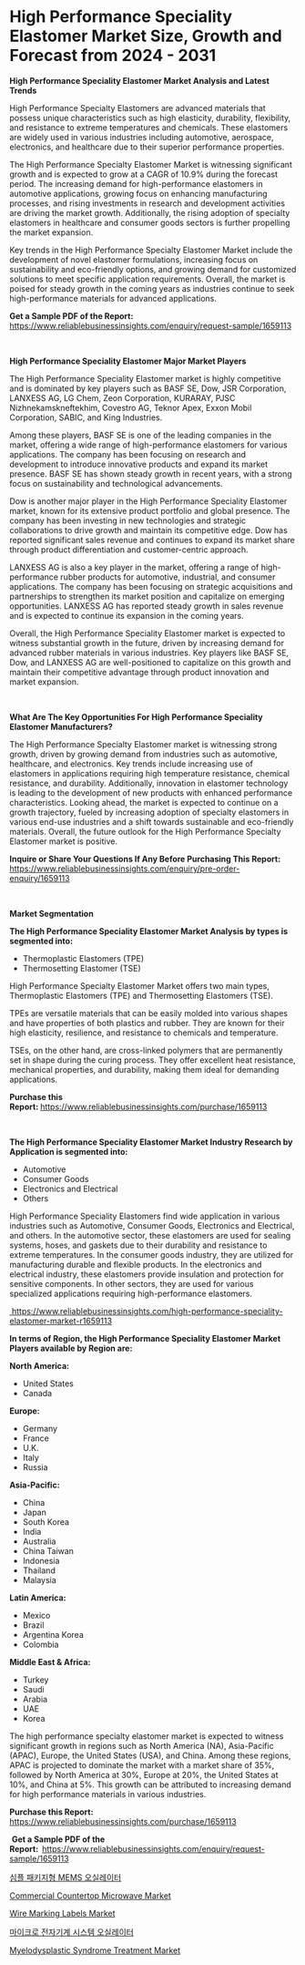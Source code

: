 <p><h1>High Performance Speciality Elastomer Market Size, Growth and Forecast from 2024 - 2031</h1></p><p><strong>High Performance Speciality Elastomer Market Analysis and Latest Trends</strong></p>
<p><p>High Performance Specialty Elastomers are advanced materials that possess unique characteristics such as high elasticity, durability, flexibility, and resistance to extreme temperatures and chemicals. These elastomers are widely used in various industries including automotive, aerospace, electronics, and healthcare due to their superior performance properties.</p><p>The High Performance Specialty Elastomer Market is witnessing significant growth and is expected to grow at a CAGR of 10.9% during the forecast period. The increasing demand for high-performance elastomers in automotive applications, growing focus on enhancing manufacturing processes, and rising investments in research and development activities are driving the market growth. Additionally, the rising adoption of specialty elastomers in healthcare and consumer goods sectors is further propelling the market expansion.</p><p>Key trends in the High Performance Specialty Elastomer Market include the development of novel elastomer formulations, increasing focus on sustainability and eco-friendly options, and growing demand for customized solutions to meet specific application requirements. Overall, the market is poised for steady growth in the coming years as industries continue to seek high-performance materials for advanced applications.</p></p>
<p><strong>Get a Sample PDF of the Report:&nbsp;</strong> <a href="https://www.reliablebusinessinsights.com/enquiry/request-sample/1659113">https://www.reliablebusinessinsights.com/enquiry/request-sample/1659113</a></p>
<p>&nbsp;</p>
<p><strong>High Performance Speciality Elastomer Major Market Players</strong></p>
<p><p>The High Performance Speciality Elastomer market is highly competitive and is dominated by key players such as BASF SE, Dow, JSR Corporation, LANXESS AG, LG Chem, Zeon Corporation, KURARAY, PJSC Nizhnekamskneftekhim, Covestro AG, Teknor Apex, Exxon Mobil Corporation, SABIC, and King Industries.</p><p>Among these players, BASF SE is one of the leading companies in the market, offering a wide range of high-performance elastomers for various applications. The company has been focusing on research and development to introduce innovative products and expand its market presence. BASF SE has shown steady growth in recent years, with a strong focus on sustainability and technological advancements.</p><p>Dow is another major player in the High Performance Speciality Elastomer market, known for its extensive product portfolio and global presence. The company has been investing in new technologies and strategic collaborations to drive growth and maintain its competitive edge. Dow has reported significant sales revenue and continues to expand its market share through product differentiation and customer-centric approach.</p><p>LANXESS AG is also a key player in the market, offering a range of high-performance rubber products for automotive, industrial, and consumer applications. The company has been focusing on strategic acquisitions and partnerships to strengthen its market position and capitalize on emerging opportunities. LANXESS AG has reported steady growth in sales revenue and is expected to continue its expansion in the coming years.</p><p>Overall, the High Performance Speciality Elastomer market is expected to witness substantial growth in the future, driven by increasing demand for advanced rubber materials in various industries. Key players like BASF SE, Dow, and LANXESS AG are well-positioned to capitalize on this growth and maintain their competitive advantage through product innovation and market expansion.</p></p>
<p>&nbsp;</p>
<p><strong>What Are The Key Opportunities For High Performance Speciality Elastomer Manufacturers?</strong></p>
<p><p>The High Performance Specialty Elastomer market is witnessing strong growth, driven by growing demand from industries such as automotive, healthcare, and electronics. Key trends include increasing use of elastomers in applications requiring high temperature resistance, chemical resistance, and durability. Additionally, innovation in elastomer technology is leading to the development of new products with enhanced performance characteristics. Looking ahead, the market is expected to continue on a growth trajectory, fueled by increasing adoption of specialty elastomers in various end-use industries and a shift towards sustainable and eco-friendly materials. Overall, the future outlook for the High Performance Specialty Elastomer market is positive.</p></p>
<p><strong>Inquire or Share Your Questions If Any Before Purchasing This Report:</strong> <a href="https://www.reliablebusinessinsights.com/enquiry/pre-order-enquiry/1659113">https://www.reliablebusinessinsights.com/enquiry/pre-order-enquiry/1659113</a></p>
<p>&nbsp;</p>
<p><strong>Market Segmentation</strong></p>
<p><strong>The High Performance Speciality Elastomer Market Analysis by types is segmented into:</strong></p>
<p><ul><li>Thermoplastic Elastomers (TPE)</li><li>Thermosetting Elastomer (TSE)</li></ul></p>
<p><p>High Performance Specialty Elastomer Market offers two main types, Thermoplastic Elastomers (TPE) and Thermosetting Elastomers (TSE). </p><p>TPEs are versatile materials that can be easily molded into various shapes and have properties of both plastics and rubber. They are known for their high elasticity, resilience, and resistance to chemicals and temperature.</p><p>TSEs, on the other hand, are cross-linked polymers that are permanently set in shape during the curing process. They offer excellent heat resistance, mechanical properties, and durability, making them ideal for demanding applications.</p></p>
<p><strong>Purchase this Report:&nbsp;</strong><a href="https://www.reliablebusinessinsights.com/purchase/1659113">https://www.reliablebusinessinsights.com/purchase/1659113</a></p>
<p>&nbsp;</p>
<p><strong>The High Performance Speciality Elastomer Market Industry Research by Application is segmented into:</strong></p>
<p><ul><li>Automotive</li><li>Consumer Goods</li><li>Electronics and Electrical</li><li>Others</li></ul></p>
<p><p>High Performance Speciality Elastomers find wide application in various industries such as Automotive, Consumer Goods, Electronics and Electrical, and others. In the automotive sector, these elastomers are used for sealing systems, hoses, and gaskets due to their durability and resistance to extreme temperatures. In the consumer goods industry, they are utilized for manufacturing durable and flexible products. In the electronics and electrical industry, these elastomers provide insulation and protection for sensitive components. In other sectors, they are used for various specialized applications requiring high-performance elastomers.</p></p>
<p><a href="https://www.reliablebusinessinsights.com/high-performance-speciality-elastomer-market-r1659113">&nbsp;https://www.reliablebusinessinsights.com/high-performance-speciality-elastomer-market-r1659113</a></p>
<p><strong>In terms of Region, the High Performance Speciality Elastomer Market Players available by Region are:</strong></p>
<p>
    <p> <strong> North America: </strong>
        <ul>
            <li>United States</li>
            <li>Canada</li>
        </ul>
        </p> 
    <p> <strong> Europe: </strong>
        <ul>
            <li>Germany</li>
            <li>France</li>
            <li>U.K.</li>
            <li>Italy</li>
            <li>Russia</li>
        </ul>
        </p> 
    <p> <strong> Asia-Pacific: </strong>
        <ul>
            <li>China</li>
            <li>Japan</li>
            <li>South Korea</li>
            <li>India</li>
            <li>Australia</li>
            <li>China Taiwan</li>
            <li>Indonesia</li>
            <li>Thailand</li>
            <li>Malaysia</li>
        </ul>
        </p> 
    <p> <strong> Latin America: </strong>
        <ul>
            <li>Mexico</li>
            <li>Brazil</li>
            <li>Argentina Korea</li>
            <li>Colombia</li>
        </ul>
        </p> 
    <p> <strong> Middle East & Africa: </strong>
        <ul>
            <li>Turkey</li>
            <li>Saudi</li>
            <li>Arabia</li>
            <li>UAE</li>
            <li>Korea</li>
        </ul>
    </p>
    </p>
<p><p>The high performance specialty elastomer market is expected to witness significant growth in regions such as North America (NA), Asia-Pacific (APAC), Europe, the United States (USA), and China. Among these regions, APAC is projected to dominate the market with a market share of 35%, followed by North America at 30%, Europe at 20%, the United States at 10%, and China at 5%. This growth can be attributed to increasing demand for high performance materials in various industries.</p></p>
<p><strong>Purchase this Report: </strong><a href="https://www.reliablebusinessinsights.com/purchase/1659113">https://www.reliablebusinessinsights.com/purchase/1659113</a></p>
<p>&nbsp;<strong>Get a Sample PDF of the Report:&nbsp;&nbsp;</strong><a href="https://www.reliablebusinessinsights.com/enquiry/request-sample/1659113">https://www.reliablebusinessinsights.com/enquiry/request-sample/1659113</a></p>
<p><strong></strong></p>
<p><p><a href="https://github.com/akzkkws047661437/Market-Research-Report-List-2/blob/main/9058297101333.md">심플 패키지형 MEMS 오실레이터</a></p><p><a href="https://www.linkedin.com/pulse/commercial-countertop-microwave-market-size-cagr-trends-2024-2030-je5me">Commercial Countertop Microwave Market</a></p><p><a href="https://issuu.com/reportprime-2/docs/wire-marking-labels-market-size-2030.pptx">Wire Marking Labels Market</a></p><p><a href="https://github.com/vsckjg50460/Market-Research-Report-List-2/blob/main/8695260101334.md">마이크로 전자기계 시스템 오실레이터</a></p><p><a href="https://www.linkedin.com/pulse/myelodysplastic-syndrome-treatment-market-size-outlook-forecast-2eu1e">Myelodysplastic Syndrome Treatment Market</a></p></p>